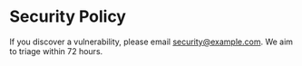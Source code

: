 # Security Policy


If you discover a vulnerability, please email security@example.com. We aim to triage within 72 hours.